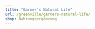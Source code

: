 ```yaml
---
title: "Garner's Natural Life"
url: /greenville/garners-natural-life/
shop: Nahrungsergänzung
---
```

